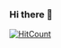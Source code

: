 ### Hi there 👋

[![HitCount](http://hits.dwyl.com/theneoterik/theneoterik.svg)](http://hits.dwyl.com/theneoterik/theneoterik)

<!--
**theneoterik/theneoterik** is a ✨ _special_ ✨ repository because its `README.md` (this file) appears on your GitHub profile.

"Don't be the same, be better!"
                              -an advice
                
-->
